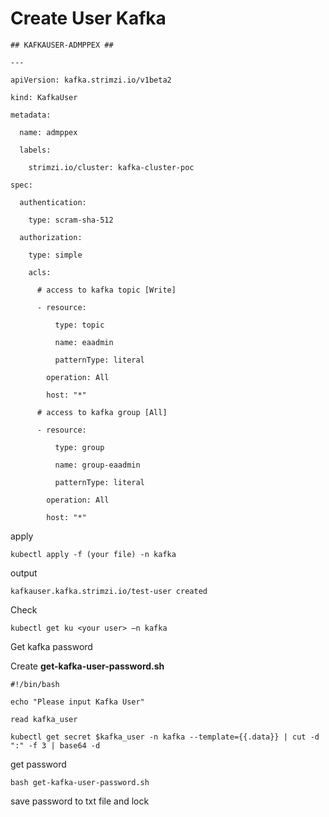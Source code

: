 # Create User Kafka

    ## KAFKAUSER-ADMPPEX ## 

    --- 

    apiVersion: kafka.strimzi.io/v1beta2 

    kind: KafkaUser 

    metadata: 

      name: admppex 

      labels: 

        strimzi.io/cluster: kafka-cluster-poc 

    spec: 

      authentication: 

        type: scram-sha-512 

      authorization: 

        type: simple 

        acls: 

          # access to kafka topic [Write] 

          - resource: 

              type: topic 

              name: eaadmin 

              patternType: literal 

            operation: All 

            host: "*" 

          # access to kafka group [All] 

          - resource: 

              type: group 

              name: group-eaadmin 

              patternType: literal 

            operation: All 

            host: "*" 

apply

    kubectl apply -f (your file) -n kafka 

output

    kafkauser.kafka.strimzi.io/test-user created

Check

    kubectl get ku <your user> –n kafka

Get kafka password

Create **get-kafka-user-password.sh**

    #!/bin/bash 

    echo "Please input Kafka User" 

    read kafka_user 

    kubectl get secret $kafka_user -n kafka --template={{.data}} | cut -d ":" -f 3 | base64 -d

get password

    bash get-kafka-user-password.sh 

save password to txt file and lock
